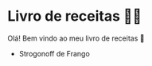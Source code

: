 # Livro de receitas :woman_cook:



Olá! Bem  vindo ao meu  livro de receitas :wave:

- Strogonoff de Frango

  
